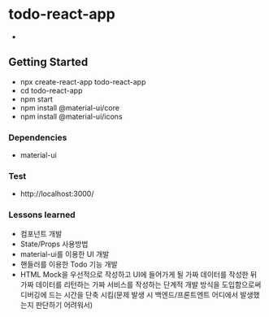 # todo-react-app
- 

## Getting Started
- npx create-react-app todo-react-app
- cd todo-react-app
- npm start
- npm install @material-ui/core
- npm install @material-ui/icons

### Dependencies
- material-ui

### Test
- http://localhost:3000/

### Lessons learned
- 컴포넌트 개발
- State/Props 사용방법
- material-ui를 이용한 UI 개발
- 핸들러를 이용한 Todo 기능 개발
- HTML Mock을 우선적으로 작성하고 UI에 들어가게 될 가짜 데이터를 작성한 뒤 가짜 데이터를 리턴하는 가짜 서비스를 작성하는
단계적 개발 방식을 도입함으로써 디버깅에 드는 시간을 단축 시킴(문제 발생 시 백엔드/프론트엔트 어디에서 발생했는지 판단하기 어려워서)